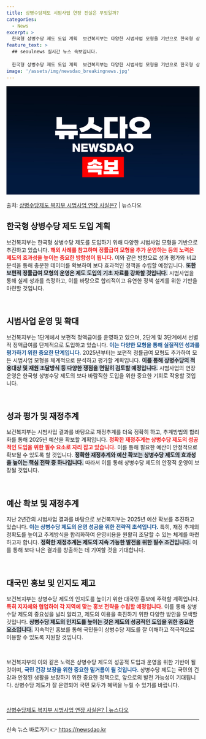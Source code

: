 ```yaml
---
title: 상병수당제도 시범사업 연장 진실은 무엇일까?
categories:
  - News
excerpt: >
  한국형 상병수당 제도 도입 계획  보건복지부는 다양한 시범사업 모형을 기반으로 한국형 상병수당 제도를 도입하…
feature_text: >
  ## seoulnews 실시간 뉴스 속보입니다.

  한국형 상병수당 제도 도입 계획  보건복지부는 다양한 시범사업 모형을 기반으로 한국형 상병수당 제도를 도입하…
image: '/assets/img/newsdao_breakingnews.jpg'
---
```


![뉴스다오 속보](/assets/img/newsdao_breakingnews.jpg)

<p>출처: <a href="https://newsdao.kr/4886" rel="dofollow">상병수당제도 복지부 시범사업 연장 사실은?</a> | 뉴스다오</p>

<h2 data-ke-size="size26">한국형 상병수당 제도 도입 계획</h2>

<p data-ke-size="size16">보건복지부는 한국형 상병수당 제도를 도입하기 위해 다양한 시범사업 모형을 기반으로 추진하고 있습니다. <b><span style="color: #ee2323;">해외 사례를 참고하며 정률급여 모형을 추가 운영하는 등의 노력은 제도의 효과성을 높이는 중요한 방향성이 됩니다.</span></b>  이와 같은 방향으로 성과 평가와 비교 분석을 통해 충분한 데이터를 확보하여 보다 효과적인 정책을 수립할 예정입니다. <b><span style="background-color: #21538527;">또한 보편적 정률급여 모형의 운영은 제도 도입의 기초 자료를 강화할 것입니다.</span></b> 시범사업을 통해 실제 성과를 측정하고, 이를 바탕으로 합리적이고 유연한 정책 설계를 위한 기반을 마련할 것입니다.</p>

<p data-ke-size="size16">&nbsp;</p>

<h2 data-ke-size="size26">시범사업 운영 및 확대</h2>

<p data-ke-size="size16">보건복지부는 1단계에서 보편적 정액급여를 운영하고 있으며, 2단계 및 3단계에서 선별적 정액급여를 단계적으로 도입하고 있습니다. <b><span style="color: #1a5490;">이는 다양한 모형을 통해 실질적인 성과를 평가하기 위한 중요한 단계입니다.</span></b> 2025년부터는 보편적 정률급여 모형도 추가하여 모든 시범사업 모형을 체계적으로 분석하고 평가할 계획입니다. <b><span style="background-color: #21538527;">이를 통해 상병수당의 적용대상 및 재원 조달방식 등 다양한 쟁점을 면밀히 검토할 예정입니다.</span></b> 시범사업의 연장 운영은 한국형 상병수당 제도의 보다 바람직한 도입을 위한 중요한 기회로 작용할 것입니다.</p>

<p data-ke-size="size16">&nbsp;</p>

<h2 data-ke-size="size26">성과 평가 및 재정추계</h2>

<p data-ke-size="size16">보건복지부는 시범사업 결과를 바탕으로 재정추계를 더욱 정확히 하고, 추계방법의 합리화를 통해 2025년 예산을 확보할 계획입니다. <b><span style="color: #ee2323;">정확한 재정추계는 상병수당 제도의 성공적인 도입을 위한 필수 요소로 자리 잡고 있습니다.</span></b> 이를 통해 필요한 예산이 안정적으로 확보될 수 있도록 할 것입니다. <b><span style="background-color: #21538527;">정확한 재정추계와 예산 확보는 상병수당 제도의 효과성을 높이는 핵심 전략 중 하나입니다.</span></b> 따라서 이를 통해 상병수당 제도의 안정적 운영이 보장될 것입니다.</p>

<p data-ke-size="size16">&nbsp;</p>

<h2 data-ke-size="size26">예산 확보 및 재정추계</h2>

<p data-ke-size="size16">지난 2년간의 시범사업 결과를 바탕으로 보건복지부는 2025년 예산 확보를 추진하고 있습니다. <b><span style="color: #1a5490;">이는 상병수당 제도의 운영 성공을 위한 전략적 초석입니다.</span></b> 특히, 재정 추계의 정확도를 높이고 추계방식을 합리화하여 운영비용을 원활히 조달할 수 있는 체계를 마련하고자 합니다. <b><span style="background-color: #21538527;">정확한 재정추계는 제도의 지속 가능한 발전을 위한 필수 조건입니다.</span></b> 이를 통해 보다 나은 결과를 창출하는 데 기여할 것을 기대합니다.</p>

<p data-ke-size="size16">&nbsp;</p>

<h2 data-ke-size="size26">대국민 홍보 및 인지도 제고</h2>

<p data-ke-size="size16">보건복지부는 상병수당 제도의 인지도를 높이기 위한 대국민 홍보에 주력할 계획입니다. <b><span style="color: #ee2323;">특히 지자체와 협업하여 각 지역에 맞는 홍보 전략을 수립할 예정입니다.</span></b> 이를 통해 상병수당 제도의 중요성을 널리 알리고, 제도의 이용을 촉진하기 위한 다양한 방안을 모색할 것입니다. <b><span style="background-color: #21538527;">상병수당 제도의 인지도를 높이는 것은 제도의 성공적인 도입을 위한 중요한 요소입니다.</span></b> 지속적인 홍보를 통해 국민들이 상병수당 제도를 잘 이해하고 적극적으로 이용할 수 있도록 지원할 것입니다.</p>

<p data-ke-size="size16">&nbsp;</p>

<p data-ke-size="size16">보건복지부의 이와 같은 노력은 상병수당 제도의 성공적 도입과 운영을 위한 기반이 될 것이며, <b><span style="color: #1a5490;">국민 건강 보장을 위한 중요한 밑거름이 될 것입니다.</span></b> 상병수당 제도는 국민의 건강과 안정된 생활을 보장하기 위한 중요한 정책으로, 앞으로의 발전 가능성이 기대됩니다. 상병수당 제도가 잘 운영되어 국민 모두가 혜택을 누릴 수 있기를 바랍니다.</p>

<p data-ke-size="size16">&nbsp;</p>

<p data-ke-size="size16"><a href="https://newsdao.kr/4886" target="_blank">상병수당제도 복지부 시범사업 연장 사실은? | 뉴스다오</a></p>

<hr style="border: 1px solid #eee;" /> 

신속 뉴스 바로가기 👉 <a href="https://newsdao.kr" rel="dofollow">https://newsdao.kr</a>


